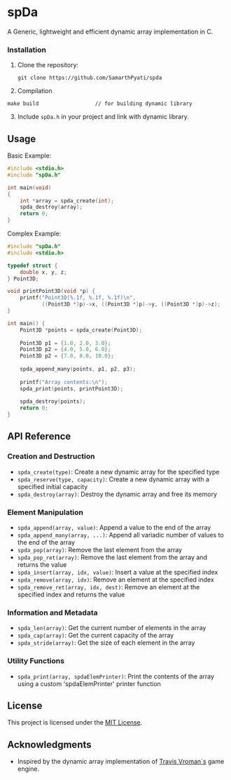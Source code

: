 # spDa 

A Generic, lightweight and efficient dynamic array implementation in C.

### Installation

1. Clone the repository:
   ```
   git clone https://github.com/SamarthPyati/spda
   ```

2. Compilation 
```
make build                  // for building dynamic library 
```
3. Include `spDa.h` in your project and link with dynamic library.

## Usage

Basic Example:

```c 
#include <stdio.h>
#include "spDa.h"

int main(void)
{   
    int *array = spda_create(int);
    spda_destroy(array);
    return 0;
}
```

Complex Example:

```c
#include "spDa.h"
#include <stdio.h>

typedef struct {
    double x, y, z;
} Point3D;

void printPoint3D(void *p) {
    printf("Point3D(%.1f, %.1f, %.1f)\n", 
           ((Point3D *)p)->x, ((Point3D *)p)->y, ((Point3D *)p)->z);
}

int main() {
    Point3D *points = spda_create(Point3D);
    
    Point3D p1 = {1.0, 2.0, 3.0};
    Point3D p2 = {4.0, 5.0, 6.0};
    Point3D p2 = {7.0, 8.0, 10.0};
    
    spda_append_many(points, p1, p2, p3);
    
    printf("Array contents:\n");
    spda_print(points, printPoint3D);
    
    spda_destroy(points);
    return 0;
}
```

## API Reference

### Creation and Destruction

- `spda_create(type)`: Create a new dynamic array for the specified type
- `spda_reserve(type, capacity)`: Create a new dynamic array with a specified initial capacity
- `spda_destroy(array)`: Destroy the dynamic array and free its memory

### Element Manipulation

- `spda_append(array, value)`: Append a value to the end of the array
- `spda_append_many(array, ...)`: Append all variadic number of values to the end of the array
- `spda_pop(array)`: Remove the last element from the array
- `spda_pop_ret(array)`: Remove the last element from the array and returns the value
- `spda_insert(array, idx, value)`: Insert a value at the specified index
- `spda_remove(array, idx)`: Remove an element at the specified index
- `spda_remove_ret(array, idx, dest)`: Remove an element at the specified index and returns the value

### Information and Metadata

- `spda_len(array)`: Get the current number of elements in the array
- `spda_cap(array)`: Get the current capacity of the array
- `spda_stride(array)`: Get the size of each element in the array

### Utility Functions

- `spda_print(array, spdaElemPrinter)`: Print the contents of the array using a custom 'spdaElemPrinter' printer function

## License

This project is licensed under the [MIT License](LICENSE).

## Acknowledgments
- Inspired by the dynamic array implementation of [Travis Vroman`s](https://github.com/travisvroman/kohi/blob/main/kohi.core/src/containers/darray.h) game engine.

